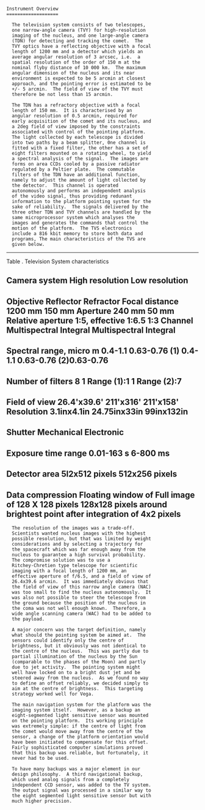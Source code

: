 
 
 
    Instrument Overview
    ===================
 
      The television system consists of two telescopes,
      one narrow-angle camera (TVY) for high-resolution
      imaging of the nucleus, and one large-angle camera
      (TDN) for detecting and tracking the comet.  The
      TVY optics have a reflecting objective with a focal
      length of 1200 mm and a detector which yields an
      average angular resolution of 3 arcsec, i.e.  a
      spatial resolution of the order of 150 m at the
      nominal flyby distance of 10 000 km.  The maximum
      angular dimension of the nucleus and its near
      environment is expected to be 5 arcmin at closest
      approach, and the pointing error is estimated to be
      +/- 5 arcmin.  The field of view of the TVY must
      therefore be not less than 15 arcmin.
 
      The TDN has a refractory objective with a focal
      length of 150 mm.  It is characterised by an
      angular resolution of 0.5 arcmin, required for
      early acquisition of the comet and its nucleus, and
      a 2deg field of view imposed by the constraints
      associated with control of the pointing platform.
      The light collected by each telescope is divided
      into two paths by a beam splitter, 0ne channel is
      fitted with a fixed filter, the other has a set of
      eight filters mounted on a rotating wheel, to yield
      a spectral analysis of the signal.  The images are
      forms on area CCDs cooled by a passive radiator
      regulated by a Peltier plate.  The commutable
      filters of the TDN have an additional function,
      namely to adjust the amount of light collected by
      the detector.  This channel is operated
      autonomously and performs an independent analysis
      of the video signal, thus providing redunant
      information to the platform pointing system for the
      sake of reliability.  The signals delivered by the
      three other TDN and TVY channels are handled by the
      same microprocessor system which analyses the
      images and generates the commands that control the
      motion of the platform.  The TVS electronics
      include a 816 kbit memory to store both data and
      programs, The main characteristics of the TVS are
      given below.
 
 
 
-------------------------------------------------------------------------
Table . Television System characteristics
 
Camera system           High resolution           Low resolution
-------------------------------------------------------------------------
Objective               Reflector                 Refractor
Focal distance          1200 mm                   150 mm
Aperture                 240 mm                    50 mm
Relative aperture       1:5, effective 1:6.5        1:3
Channel                 Multispectral  Integral   Multispectral  Integral
-------------------------------------------------------------------------
Spectral range, micro m 0.4-1.1        0.63-0.76  (1) 0.4-1.1   0.63-0.76
                                                  (2)0.63-0.76
-------------------------------------------------------------------------
Number of filters       8              1          Range (1):1    1
                                                  Range (2):7
-------------------------------------------------------------------------
Field of view           26.4'x39.6'               211'x316'     211'x158'
Resolution               3.1inx4.1in          24.75inx33in    99inx132in
-------------------------------------------------------------------------
Shutter                 Mechanical                             Electronic
-------------------------------------------------------------------------
Exposure time range     0.01-163 s                               6-800 ms
-------------------------------------------------------------------------
Detector area           5l2x512 pixels                     512x256 pixels
-------------------------------------------------------------------------
Data compression        Floating window of                 Full image of
                        128 X 128 pixels                  128x128 pixels
                        around brightest point         after integration
                                                           of 4x2 pixels
-------------------------------------------------------------------------
 
 
      The resolution of the images was a trade-off.
      Scientists wanted nucleus images with the highest
      possible resolution, but that was limited by weight
      considerations and by selecting a trajectory for
      the spacecraft which was far enough away from the
      nucleus to guarantee a high survival probability.
      The compromise solution was to use a
      Ritchey-Chretien type telescope for scientific
      imaging with a focal length of 1200 mm, an
      effective aperture of f/6.5, and a field of view of
      26.4x39.6 arcmin.  It was immediately obvious that
      the field of view of this narrow angle camera (NAC)
      was too small to find the nucleus autonomously.  It
      was also not possible to steer the telescope from
      the ground because the position of the nucleus in
      the coma was not well enough known.  Therefore, a
      wide angle scanning camera (WAC) had to be added to
      the payload.
 
      A major concern was the target definition, namely
      what should the pointing system be aimed at.  The
      sensors could identify only the centre of
      brightness, but it obviously was not identical to
      the centre of the nucleus.  This was partly due to
      partial illumination of the nucleus by the Sun
      (comparable to the phases of the Moon) and partly
      due to jet activity.  The pointing system might
      well have locked on to a bright dust jet and be
      steered away from the nucleus.  As we found no way
      to define an offset reliably, we decided simply to
      aim at the centre of brightness.  This targeting
      strategy worked well for Vega.
 
      The main navigation system for the platform was the
      imaging system itself.  However, as a backup an
      eight-segmented light sensitive sensor was mounted
      on the pointing platform.  Its working principle
      was extremely simple: if the centre of light from
      the comet would move away from the centre of the
      sensor, a change of the platform orientation would
      have been initiated to compensate for this offset.
      Fairly sophisticated computer simulations proved
      that this backup was reliable, but fortunately, it
      never had to be used.
 
      To have many backups was a major element in our
      design philosophy.  A third navigational backup,
      which used analog signals from a completely
      independent CCD sensor, was added to the TV system.
      The output signal was processed in a similar way to
      the eight segmented light sensitive sensor but with
      much higher precision.
 
 

        